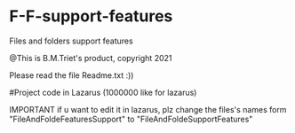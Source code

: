 # F-F-support-features
Files and folders support features

@This is B.M.Triet's product, copyright 2021

Please read the file Readme.txt :))

#Project code in Lazarus (1000000 like for lazarus)

IMPORTANT
if u want to edit it in lazarus, plz change the files's names form  "FileAndFoldeFeaturesSupport" to "FileAndFoldeSupportFeatures"
